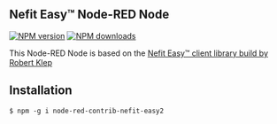 ## Nefit Easy™ Node-RED Node

<span class="badge-npmversion"><a href="https://www.npmjs.com/package/node-red-contrib-nefit-easy2" title="View this project on NPM"><img src="https://img.shields.io/npm/v/node-red-contrib-nefit-easy2.svg" alt="NPM version" /></a></span>
<span class="badge-npmdownloads"><a href="https://npmjs.org/package/node-red-contrib-nefit-easy2" title="View this project on NPM"><img src="https://img.shields.io/npm/dm/node-red-contrib-nefit-easy2.svg" alt="NPM downloads" /></a></span>
<!-- <span class="badge-paypal"><a href="https://www.paypal.com/cgi-bin/webscr?cmd=_s-xclick&hosted_button_id=CZCXLR9AHAZ72" title="Donate to this project using Paypal"><img src="https://img.shields.io/badge/paypal-donate-yellow.svg" alt="PayPal donate button" /></a></span> -->

This Node-RED Node is based on the <a href="https://github.com/robertklep/nefit-easy-commands">Nefit Easy™ client library build by Robert Klep</a>

## Installation

```
$ npm -g i node-red-contrib-nefit-easy2
```
